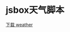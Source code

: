 # jsbox天气脚本

 [下载 weather](https://xteko.com/redir?name=Gallery&url=https://raw.githubusercontent.com/zhushaohz/jslearn/master/weather/weather.js)
